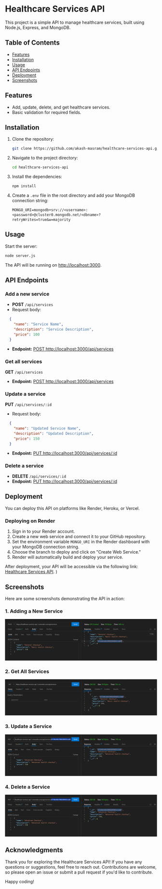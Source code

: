 # Healthcare Services API

This project is a simple API to manage healthcare services, built using Node.js, Express, and MongoDB.

## Table of Contents
- [Features](#features)
- [Installation](#installation)
- [Usage](#usage)
- [API Endpoints](#api-endpoints)
- [Deployment](#deployment)
- [Screenshots](#screenshots)


## Features
- Add, update, delete, and get healthcare services.
- Basic validation for required fields.

## Installation

1. Clone the repository:

   ```bash
   git clone https://github.com/akash-masram/healthcare-services-api.git

2. Navigate to the project directory:

   ```bash
   cd healthcare-services-api

3. Install the dependencies:

   ```bash
   npm install

4. Create a `.env` file in the root directory and add your MongoDB connection string:

   ```plaintext
   MONGO_URI=mongodb+srv://<username>:<password>@cluster0.mongodb.net/<dbname>?retryWrites=true&w=majority

## Usage

Start the server:

   ```bash
   node server.js
   ```


The API will be running on [http://localhost:3000](http://localhost:3000).

## API Endpoints

### Add a new service

- **POST** `/api/services`
- Request body:

```json
  {
    "name": "Service Name",
    "description": "Service Description",
    "price": 100
  }
```
- **Endpoint:** [POST http://localhost:3000/api/services](http://localhost:3000/api/services)
  

### Get all services

**GET** `/api/services`
- **Endpoint:** [POST http://localhost:3000/api/services](http://localhost:3000/api/services)


### Update a service

 **PUT** `/api/services/:id`
- Request body:

```json
  {
    "name": "Updated Service Name",
    "description": "Updated Description",
    "price": 150
  }
```
- **Endpoint:** [PUT http://localhost:3000/api/services/:id](http://localhost:3000/api/services/:id)

### Delete a service

- **DELETE** `/api/services/:id`
- **Endpoint:** [PUT http://localhost:3000/api/services/:id](http://localhost:3000/api/services/:id)


## Deployment

You can deploy this API on platforms like Render, Heroku, or Vercel. 

### Deploying on Render

1. Sign in to your Render account.
2. Create a new web service and connect it to your GitHub repository.
3. Set the environment variable `MONGO_URI` in the Render dashboard with your MongoDB connection string.
4. Choose the branch to deploy and click on "Create Web Service."
5. Render will automatically build and deploy your service.


After deployment, your API will be accessible via the following link: [Healthcare Services API](https://healthcare-services-api-1.onrender.com).
)

## Screenshots

Here are some screenshots demonstrating the API in action:

### 1. Adding a New Service
![Add Service](screenshots/healthcare-services-api-create.png)

### 2. Get All Services
![Get All Services](screenshots/healthcare-services-api-read.png)

### 3. Update a Service
![Update Service](screenshots/healthcare-services-api-update.png)

### 4. Delete a Service
![Update Service](screenshots/healthcare-services-api-update.png)


## Acknowledgments

Thank you for exploring the Healthcare Services API! If you have any questions or suggestions, feel free to reach out. Contributions are welcome, so please open an issue or submit a pull request if you'd like to contribute.

Happy coding!


